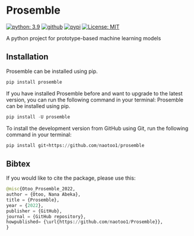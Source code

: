 # Prosemble
[![python: 3.9](https://img.shields.io/badge/python-3.9-blue.svg)](https://www.python.org/downloads/release/python-390/)
[![github](https://img.shields.io/badge/version-0.7.0-yellow.svg)](https://github.com/naotoo1/Prosemble)
[![pypi](https://img.shields.io/badge/pypi-0.7.0-orange.svg)](https://pypi.org/project/prosemble)
[![License: MIT](https://img.shields.io/badge/License-MIT-green.svg)](https://opensource.org/licenses/MIT)


A python project for prototype-based machine learning models



## Installation
Prosemble can be installed using pip.
```python
pip install prosemble
```


If you have installed Prosemble before and want to upgrade to the latest version, you can run the following command in your terminal:
Prosemble can be installed using pip.
```python
pip install -U prosemble
```



To install the development version from GitHub using Git, run the following command in your terminal:
```python
pip install git+https://github.com/naotoo1/prosemble
```


## Bibtex
If you would like to cite the package, please use this:
```python
@misc{Otoo_Prosemble_2022,
author = {Otoo, Nana Abeka},
title = {Prosemble},
year = {2022},
publisher = {GitHub},
journal = {GitHub repository},
howpublished= {\url{https://github.com/naotoo1/Prosemble}},
}
```



